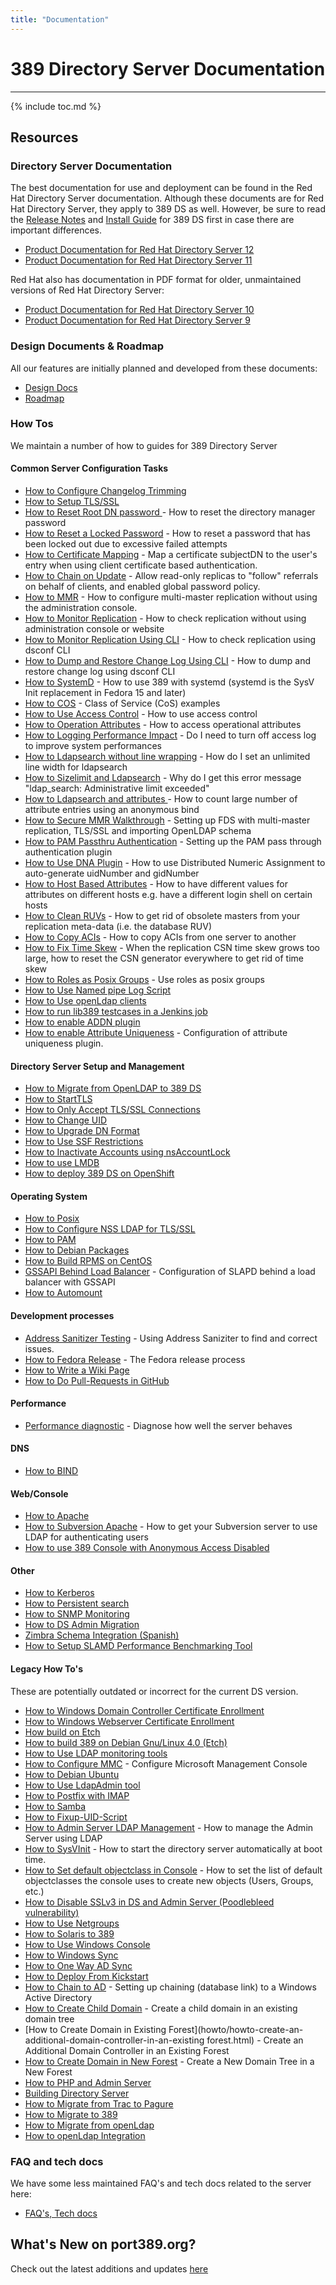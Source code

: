 ```yaml
---
title: "Documentation"
---
```


# 389 Directory Server Documentation
------------------------------------

{% include toc.md %}

## Resources

### Directory Server Documentation

The best documentation for use and deployment can be found in the Red Hat Directory Server documentation. Although these documents are for Red Hat Directory Server, they apply to 389 DS as well. However, be sure to read the [Release Notes](releases/release-notes.html) and [Install Guide](legacy/install-guide.html) for 389 DS first in case there are important differences.

- [Product Documentation for Red Hat Directory Server 12](https://access.redhat.com/documentation/en-us/red_hat_directory_server/12)
- [Product Documentation for Red Hat Directory Server 11](https://access.redhat.com/documentation/en-us/red_hat_directory_server/11)

Red Hat also has documentation in PDF format for older, unmaintained versions of Red Hat Directory Server:

- [Product Documentation for Red Hat Directory Server 10](https://access.redhat.com/articles/5705531#red-hat-directory-server-10-3)
- [Product Documentation for Red Hat Directory Server 9](https://access.redhat.com/articles/5705531#red-hat-directory-server-9-4)


### Design Documents & Roadmap

All our features are initially planned and developed from these documents:

- [Design Docs](design/design.html)
- [Roadmap](FAQ/roadmap.html)

### How Tos

We maintain a number of how to guides for 389 Directory Server

#### Common Server Configuration Tasks

-   [How to Configure Changelog Trimming](FAQ/changelog-trimming.html)
-   [How to Setup TLS/SSL](howto/howto-ssl.html)
-   [How to Reset Root DN password ](howto/howto-resetdirmgrpassword.html) - How to reset the directory manager password
-   [How to Reset a Locked Password](howto/howto-passwordreset.html) - How to reset a password that has been locked out due to excessive failed attempts
-   [How to Certificate Mapping](howto/howto-certmapping.html) - Map a certificate subjectDN to the user's entry when using client certificate based authentication.
-   [How to Chain on Update](howto/howto-chainonupdate.html) - Allow read-only replicas to "follow" referrals on behalf of clients, and enabled global password policy.
-   [How to MMR](howto/howto-multimasterreplication.html) - How to configure multi-master replication without using the administration console.
-   [How to Monitor Replication](howto/howto-replicationmonitoring.html) - How to check replication without using administration console or website
-   [How to Monitor Replication Using CLI](howto/howto-monitor-replication.html) - How to check replication using dsconf CLI
-   [How to Dump and Restore Change Log Using CLI](howto/howto-dump-restore-changelog.html) - How to dump and restore change log using dsconf CLI
-   [How to SystemD](howto/howto-systemd.html) - How to use 389 with systemd (systemd is the SysV Init replacement in Fedora 15 and later)
-   [How to COS](howto/howto-classofservice.html) - Class of Service (CoS) examples
-   [How to Use Access Control](howto/howto-accesscontrol.html) - How to use access control
-   [How to Operation Attributes](howto/howto-operationalattributes.html) - How to access operational attributes
-   [How to Logging Performance Impact](howto/howto-logsystemperf.html) - Do I need to turn off access log to improve system performances
-   [How to Ldapsearch without line wrapping](howto/howto-unlimitedwidthldapsearch.html) - How do I set an unlimited line width for ldapsearch
-   [How to Sizelimit and Ldapsearch](howto/howto-ldapsearchsizelimit.html) - Why do I get this error message "ldap\_search: Administrative limit exceeded"
-   [How to Ldapsearch and attributes ](howto/howto-ldapsearchmanyattr.html) - How to count large number of attribute entries using an anonymous bind
-   [How to Secure MMR Walkthrough](howto/howto-walkthroughmultimasterssl.html) - Setting up FDS with multi-master replication, TLS/SSL and importing OpenLDAP schema
-   [How to PAM Passthru Authentication](howto/howto-pam-pass-through.html) - Setting up the PAM pass through authentication plugin
-   [How to Use DNA Plugin](howto/howto-dna.html) - How to use Distributed Numeric Assignment to auto-generate uidNumber and gidNumber
-   [How to Host Based Attributes](howto/howto-hostbasedattributes.html) - How to have different values for attributes on different hosts e.g. have a different login shell on certain hosts
-   [How to Clean RUVs](howto/howto-cleanruv.html) - How to get rid of obsolete masters from your replication meta-data (i.e. the database RUV)
-   [How to Copy ACIs](howto/howto-copyacis.html) - How to copy ACIs from one server to another
-   [How to Fix Time Skew](howto/howto-fix-and-reset-time-skew.html) - When the replication CSN time skew grows too large, how to reset the CSN generator everywhere to get rid of time skew
-   [How to Roles as Posix Groups](howto/howto-rolesasgroupsrequirements.html) - Use roles as posix groups
-   [How to Use Named pipe Log Script](howto/howto-use-named-pipe-log-script.html)
-   [How to Use openLdap clients](howto/howto-use-openldap-clients-in-389.html)
-   [How to run lib389 testcases in a Jenkins job](howto/howto-run-lib389-jenkins.html)
-   [How to enable ADDN plugin](howto/howto-addn.html)
-   [How to enable Attribute Uniqueness](howto/howto-uid-uniqueness.html) - Configuration of attribute uniqueness plugin.

#### Directory Server Setup and Management

-   [How to Migrate from OpenLDAP to 389 DS](howto/howto-openldap-migration.html)
-   [How to StartTLS](howto/howto-starttls.html)
-   [How to Only Accept TLS/SSL Connections](howto/howto-listensslonly.html)
-   [How to Change UID](howto/howto-changeuid.html)
-   [How to Upgrade DN Format](howto/howto-upgrade-to-new-dn-format.html)
-   [How to Use SSF Restrictions](howto/howto-use-ssf-restrictions.html)
-   [How to Inactivate Accounts using nsAccountLock](howto/howto-account-inactivation.html)
-   [How to use LMDB](howto/howto-use-lmdb.html)
-   [How to deploy 389 DS on OpenShift](howto/howto-deploy-389ds-on-openshift.html)

#### Operating System

-   [How to Posix](howto/howto-posix.html)
-   [How to Configure NSS LDAP for TLS/SSL ](howto/howto-ldapnsswithssl.html)
-   [How to PAM](howto/howto-pam.html)
-   [How to Debian Packages](howto/howto-debianpackages.html)
-   [How to Build RPMS on CentOS ](howto/howto-buildrpmsforcentos-rhel.html)
-   [GSSAPI Behind Load Balancer](howto/howto-loadbalance-gssapi.html) - Configuration of SLAPD behind a load balancer with GSSAPI
-   [How to Automount](howto/howto-automount.html)

#### Development processes

-   [Address Sanitizer Testing](howto/howto-addresssanitizer.html) - Using Address Saniziter to find and correct issues.
-   [How to Fedora Release](howto/howto-fedora-release-process.html) - The Fedora release process
-   [How to Write a Wiki Page](howto/howto-write-wiki-page.html)
-   [How to Do Pull-Requests in GitHub](howto/howto-do-pull-requests.html)

#### Performance

-   [Performance diagnostic](development/performance-diagnostic.html) - Diagnose how well the server behaves

#### DNS

-   [How to BIND](howto/howto-bind.html)


#### Web/Console

-   [How to Apache](howto/howto-apache.html)
-   [How to Subversion Apache](howto/howto-subversion-apache-ldap.html) - How to get your Subversion server to use LDAP for authenticating users
-   [How to use 389 Console with Anonymous Access Disabled](administration/console-login-and-anonymous-access.html)

#### Other

-   [How to Kerberos](howto/howto-kerberos.html)
-   [How to Persistent search](howto/howto-persistent-search.html)
-   [How to SNMP Monitoring](howto/howto-snmpmonitoring.html)
-   [How to DS Admin Migration](howto/howto-ds-admin-migration.html)
-   [Zimbra Schema Integration (Spanish)](http://wiki.fedora-ve.org/WilmerJaramillo/ZimbraSchema)
-   [How to Setup SLAMD Performance Benchmarking Tool](howto/howto-setup-slamd.html)

#### Legacy How To's

These are potentially outdated or incorrect for the current DS version.

-   [How to Windows Domain Controller Certificate Enrollment](howto/howto-windows-domain-controller-certificate-enrollment.html)
-   [How to Windows Webserver Certificate Enrollment](howto/howto-windows-webserver-certificate-enrollment.html)
-   [How build on Etch](howto/howto-buildonetch.html)
-   [How to build 389 on Debian Gnu/Linux 4.0 (Etch) ](howto/howto-gentoodsbuildinstallation.html)
-   [How to Use LDAP monitoring tools](howto/howto-cn-equals-monitor-ldap-monitoring.html)
-   [How to Configure MMC](howto/howto-configure-mmc.html) - Configure Microsoft Management Console
-   [How to Debian Ubuntu](howto/howto-debianubuntu.html)
-   [How to Use LdapAdmin tool ](howto/howto-ldapadmin.html)
-   [How to Postfix with IMAP](howto/howto-postfix-imap.html)
-   [How to Samba](howto/howto-samba.html)
-   [How to Fixup-UID-Script](howto/howto-uidfixup.html)
-   [How to Admin Server LDAP Management](howto/howto-adminserverldapmgmt.html) - How to manage the Admin Server using LDAP
-   [How to SysVInit](howto/howto-sysvinit.html) - How to start the directory server automatically at boot time.
-   [How to Set default objectclass in Console](howto/howto-default-console-object-objectclass.html) - How to set the list of default objectclasses the console uses to create new objects (Users, Groups, etc.)
-   [How to Disable SSLv3 in DS and Admin Server (Poodlebleed vulnerability)](howto/howto-disable-sslv3.html)
-   [How to Use Netgroups](howto/howto-netgroups.html)
-   [How to Solaris to 389](howto/howto-solarisclient.html)
-   [How to Use Windows Console](howto/howto-windowsconsole.html)
-   [How to Windows Sync](howto/howto-windowssync.html)
-   [How to One Way AD Sync](howto/howto-one-way-active-directory-sync.html)
-   [How to Deploy From Kickstart](howto/howto-deployfromkickstart.html)
-   [How to Chain to AD](howto/howto-chaintoad.html) - Setting up chaining (database link) to a Windows Active Directory
-   [How to Create Child Domain](howto/howto-create-a-child-domain-in-an-existing-domain-tree.html) - Create a child domain in an existing domain tree
-   [How to Create Domain in Existing Forest](howto/howto-create-an-additional-domain-controller-in-an-existing forest.html) - Create an Additional Domain Controller in an Existing Forest
-   [How to Create Domain in New Forest](howto/howto-create-a-new-domain-tree-in-a-new-forest.html) - Create a New Domain Tree in a New Forest
-   [How to PHP and Admin Server](howto/howto-phpldapadmin.html)
-   [Building Directory Server](development/legacy-building.html)
-   [How to Migrate from Trac to Pagure](howto/howto-migrate-to-pagure.html)
-   [How to Migrate to 389](howto/howto-migratetoldap.html)
-   [How to Migrate from openLdap](howto/howto-openldapmigration.html)
-   [How to openLdap Integration](howto/howto-openldapintegration.html)

### FAQ and tech docs

We have some less maintained FAQ's and tech docs related to the server here:

- [FAQ's, Tech docs](tech-docs.html)

## What's New on port389.org?

Check out the latest additions and updates [here](../../whats_new.html)
